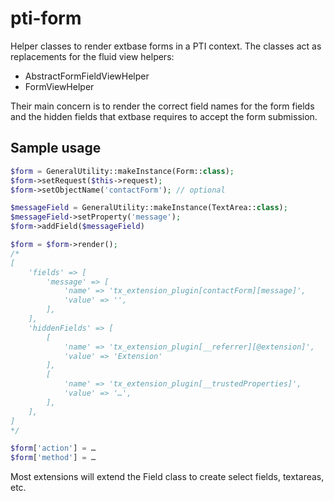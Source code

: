 # pti-form
Helper classes to render extbase forms in a PTI context. The classes act as replacements for the fluid view helpers:
* AbstractFormFieldViewHelper
* FormViewHelper

Their main concern is to render the correct field names for the form fields and the hidden fields that extbase requires to accept the form submission. 

## Sample usage
```php
$form = GeneralUtility::makeInstance(Form::class);
$form->setRequest($this->request);
$form->setObjectName('contactForm'); // optional

$messageField = GeneralUtility::makeInstance(TextArea::class);
$messageField->setProperty('message');
$form->addField($messageField)

$form = $form->render();
/*
[
    'fields' => [
        'message' => [
            'name' => 'tx_extension_plugin[contactForm][message]',
            'value' => '',
        ],
    ],
    'hiddenFields' => [
        [
            'name' => 'tx_extension_plugin[__referrer][@extension]',
            'value' => 'Extension'
        ],
        [
            'name' => 'tx_extension_plugin[__trustedProperties]',
            'value' => '…',
        ],
    ],
]
*/

$form['action'] = …
$form['method'] = …
```

Most extensions will extend the Field class to create select fields, textareas, etc.

